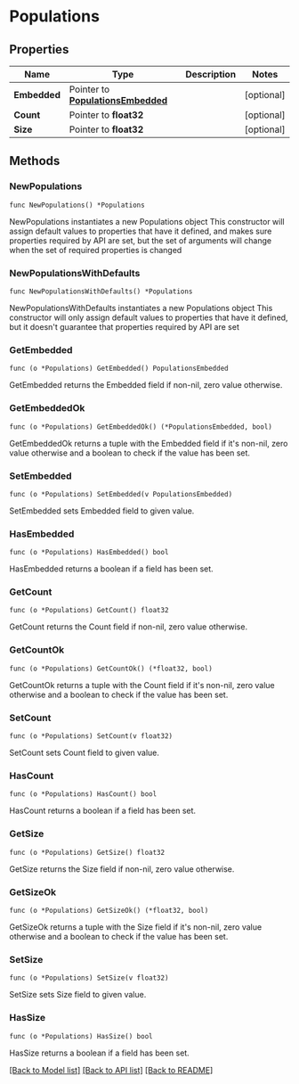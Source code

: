 # Populations

## Properties

Name | Type | Description | Notes
------------ | ------------- | ------------- | -------------
**Embedded** | Pointer to [**PopulationsEmbedded**](PopulationsEmbedded.md) |  | [optional] 
**Count** | Pointer to **float32** |  | [optional] 
**Size** | Pointer to **float32** |  | [optional] 

## Methods

### NewPopulations

`func NewPopulations() *Populations`

NewPopulations instantiates a new Populations object
This constructor will assign default values to properties that have it defined,
and makes sure properties required by API are set, but the set of arguments
will change when the set of required properties is changed

### NewPopulationsWithDefaults

`func NewPopulationsWithDefaults() *Populations`

NewPopulationsWithDefaults instantiates a new Populations object
This constructor will only assign default values to properties that have it defined,
but it doesn't guarantee that properties required by API are set

### GetEmbedded

`func (o *Populations) GetEmbedded() PopulationsEmbedded`

GetEmbedded returns the Embedded field if non-nil, zero value otherwise.

### GetEmbeddedOk

`func (o *Populations) GetEmbeddedOk() (*PopulationsEmbedded, bool)`

GetEmbeddedOk returns a tuple with the Embedded field if it's non-nil, zero value otherwise
and a boolean to check if the value has been set.

### SetEmbedded

`func (o *Populations) SetEmbedded(v PopulationsEmbedded)`

SetEmbedded sets Embedded field to given value.

### HasEmbedded

`func (o *Populations) HasEmbedded() bool`

HasEmbedded returns a boolean if a field has been set.

### GetCount

`func (o *Populations) GetCount() float32`

GetCount returns the Count field if non-nil, zero value otherwise.

### GetCountOk

`func (o *Populations) GetCountOk() (*float32, bool)`

GetCountOk returns a tuple with the Count field if it's non-nil, zero value otherwise
and a boolean to check if the value has been set.

### SetCount

`func (o *Populations) SetCount(v float32)`

SetCount sets Count field to given value.

### HasCount

`func (o *Populations) HasCount() bool`

HasCount returns a boolean if a field has been set.

### GetSize

`func (o *Populations) GetSize() float32`

GetSize returns the Size field if non-nil, zero value otherwise.

### GetSizeOk

`func (o *Populations) GetSizeOk() (*float32, bool)`

GetSizeOk returns a tuple with the Size field if it's non-nil, zero value otherwise
and a boolean to check if the value has been set.

### SetSize

`func (o *Populations) SetSize(v float32)`

SetSize sets Size field to given value.

### HasSize

`func (o *Populations) HasSize() bool`

HasSize returns a boolean if a field has been set.


[[Back to Model list]](../README.md#documentation-for-models) [[Back to API list]](../README.md#documentation-for-api-endpoints) [[Back to README]](../README.md)


